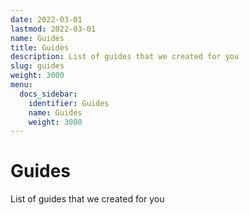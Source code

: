 ```yaml
---
date: 2022-03-01
lastmod: 2022-03-01
name: Guides
title: Guides
description: List of guides that we created for you
slug: guides
weight: 3000
menu:
  docs_sidebar:
    identifier: Guides
    name: Guides
    weight: 3000
---
```

# Guides
List of guides that we created for you